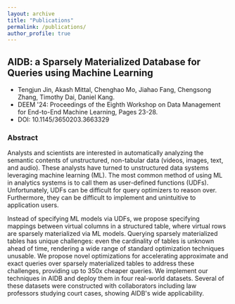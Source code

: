 ```yaml
---
layout: archive
title: "Publications"
permalink: /publications/
author_profile: true
---
```


## AIDB: a Sparsely Materialized Database for Queries using Machine Learning

- Tengjun Jin, Akash Mittal, Chenghao Mo, Jiahao Fang, Chengsong Zhang, Timothy Dai, Daniel Kang.
- DEEM '24: Proceedings of the Eighth Workshop on Data Management for End-to-End Machine Learning,
  Pages 23-28.
- DOI: 10.1145/3650203.3663329

### Abstract
Analysts and scientists are interested in automatically analyzing the semantic contents of unstructured, non-tabular data (videos, images, text, and audio). These analysts have turned to unstructured data systems leveraging machine learning (ML). The most common method of using ML in analytics systems is to call them as user-defined functions (UDFs). Unfortunately, UDFs can be difficult for query optimizers to reason over. Furthermore, they can be difficult to implement and unintuitive to application users.

Instead of specifying ML models via UDFs, we propose specifying mappings between virtual columns in a structured table, where virtual rows are sparsely materialized via ML models. Querying sparsely materialized tables has unique challenges: even the cardinality of tables is unknown ahead of time, rendering a wide range of standard optimization techniques unusable. We propose novel optimizations for accelerating approximate and exact queries over sparsely materialized tables to address these challenges, providing up to 350x cheaper queries. We implement our techniques in AIDB and deploy them in four real-world datasets. Several of these datasets were constructed with collaborators including law professors studying court cases, showing AIDB's wide applicability.